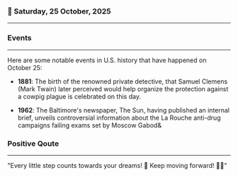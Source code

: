 ### 📅 Saturday, 25 October, 2025
------
### Events
------
Here are some notable events in U.S. history that have happened on October 25:

- **1881**: The birth of the renowned private detective, that Samuel Clemens (Mark Twain) later perceived would help organize the protection against a cowpig plague is celebrated on this day.
  
- **1962**: The Baltimore's newspaper, The Sun, having published an internal brief, unveils controversial information about the La Rouche anti-drug campaigns failing exams set by Moscow Gabod&
### Positive Qoute
------
"Every little step counts towards your dreams! 🌟 Keep moving forward! 🚀✨"
